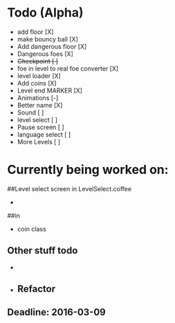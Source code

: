 # Todo (Alpha)
* add floor [X]
* make bouncy ball [X]
* Add dangerous floor [X]
* Dangerous foes [X]
* ~~Checkpoint [ ]~~
* foe in level to real foe converter [X]
* level loader [X]
* Add coins [X]
* Level end MARKER [X]
* Animations [-]
* Better name [X]
* Sound [ ]
* level select [ ]
* Pause screen [ ]
* language select [ ]
* More Levels [ ]

# Currently being worked on:

##Level select screen in LevelSelect.coffee

*

##in 
* coin class


## Other stuff todo
* 
* Refactor
    - 

## Deadline: 2016-03-09

